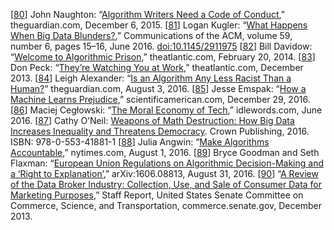 [[80](ch12.html#Naughton2016qk-marker)] John Naughton:
“[Algorithm
Writers Need a Code of Conduct](https://www.theguardian.com/commentisfree/2015/dec/06/algorithm-writers-should-have-code-of-conduct),” theguardian.com, December 6, 2015. [[81](ch12.html#Kugler2016hn-marker)] Logan Kugler:
“[What
Happens When Big Data Blunders?](http://cacm.acm.org/magazines/2016/6/202655-what-happens-when-big-data-blunders/fulltext),” Communications of the ACM, volume 59, number 6, pages
15–16, June 2016. [doi:10.1145/2911975](http://dx.doi.org/10.1145/2911975) [[82](ch12.html#Davidow2014ve-marker)] Bill Davidow:
“[Welcome
to Algorithmic Prison](http://www.theatlantic.com/technology/archive/2014/02/welcome-to-algorithmic-prison/283985/),” theatlantic.com, February 20, 2014. [[83](ch12.html#Peck2013tr-marker)] Don Peck:
“[They’re
Watching You at Work](http://www.theatlantic.com/magazine/archive/2013/12/theyre-watching-you-at-work/354681/),” theatlantic.com, December 2013. [[84](ch12.html#Alexander2016xa-marker)] Leigh Alexander:
“[Is
an Algorithm Any Less Racist Than a Human?](https://www.theguardian.com/technology/2016/aug/03/algorithm-racist-human-employers-work)” theguardian.com, August 3, 2016. [[85](ch12.html#Emspak2016no-marker)] Jesse Emspak:
“[How a Machine
Learns Prejudice](https://www.scientificamerican.com/article/how-a-machine-learns-prejudice/),” scientificamerican.com, December 29, 2016. [[86](ch12.html#Ceglowski2016uw-marker)] Maciej Cegłowski:
“[The Moral Economy of Tech](http://idlewords.com/talks/sase_panel.htm),”
idlewords.com, June 2016. [[87](ch12.html#ONeil2016vh-marker)] Cathy O’Neil:
[Weapons of Math Destruction: How Big Data
Increases Inequality and Threatens Democracy](https://weaponsofmathdestructionbook.com/). Crown Publishing, 2016.
ISBN: 978-0-553-41881-1 [[88](ch12.html#Angwin2016qn-marker)] Julia Angwin:
“[Make
Algorithms Accountable](http://www.nytimes.com/2016/08/01/opinion/make-algorithms-accountable.html),” nytimes.com, August 1, 2016. [[89](ch12.html#Goodman2016vd-marker)] Bryce Goodman and Seth Flaxman:
“[European Union Regulations on Algorithmic
Decision-Making and a ‘Right to Explanation’](https://arxiv.org/abs/1606.08813),” arXiv:1606.08813, August 31,
2016. [[90](ch12.html#USSenate2013um-marker)] “[A
Review of the Data Broker Industry: Collection, Use, and Sale of Consumer Data for Marketing
Purposes](https://www.commerce.senate.gov/public/index.cfm/reports?ID=57C428EC-8F20-44EE-BFB8-A570E9BE0CCC),” Staff Report, United States Senate Committee on Commerce, Science, and
Transportation, commerce.senate.gov, December 2013.